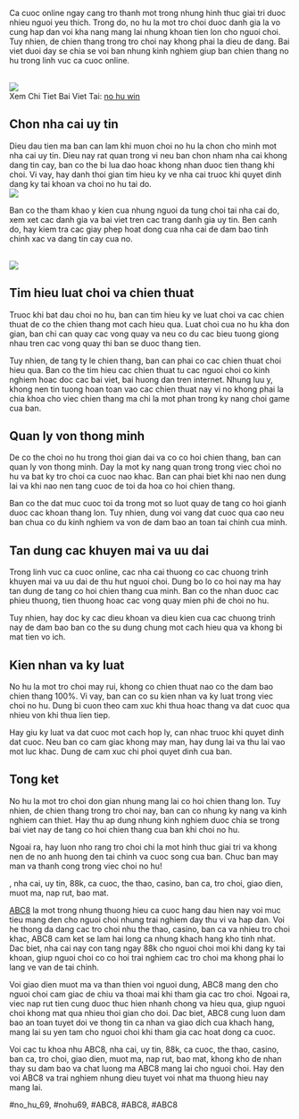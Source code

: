<p>Ca cuoc online ngay cang tro thanh mot trong nhung hinh thuc giai tri duoc nhieu nguoi yeu thich. Trong do, no hu la mot tro choi duoc danh gia la vo cung hap dan voi kha nang mang lai nhung khoan tien lon cho nguoi choi. Tuy nhien, de chien thang trong tro choi nay khong phai la dieu de dang. Bai viet duoi day se chia se voi ban nhung kinh nghiem giup ban chien thang no hu trong linh vuc ca cuoc online.</p><br><img src="https://abc81.net/wp-content/uploads/2025/04/Cach-Choi-No-Hu-Win-Co-Ban.png"></br>
Xem Chi Tiet Bai Viet Tai: <a href="https://abc81.net/no-hu-win/">no hu win</a><h2>Chon nha cai uy tin</h2><p>Dieu dau tien ma ban can lam khi muon choi no hu la chon cho minh mot nha cai uy tin. Dieu nay rat quan trong vi neu ban chon nham nha cai khong dang tin cay, ban co the bi lua dao hoac khong nhan duoc tien thang khi choi. Vi vay, hay danh thoi gian tim hieu ky ve nha cai truoc khi quyet dinh dang ky tai khoan va choi no hu tai do.<br><img src="https://abc81.net/wp-content/uploads/2025/04/No-Hu-Win-La-Gi.png"></br><p>Ban co the tham khao y kien cua nhung nguoi da tung choi tai nha cai do, xem xet cac danh gia va bai viet tren cac trang danh gia uy tin. Ben canh do, hay kiem tra cac giay phep hoat dong cua nha cai de dam bao tinh chinh xac va dang tin cay cua no.</p><br><img src="https://abc81.net/wp-content/uploads/2025/04/Cach-Choi-No-Hu-Win-Co-Ban.png"></br><h2>Tim hieu luat choi va chien thuat</h2><p>Truoc khi bat dau choi no hu, ban can tim hieu ky ve luat choi va cac chien thuat de co the chien thang mot cach hieu qua. Luat choi cua no hu kha don gian, ban chi can quay cac vong quay va neu co du cac bieu tuong giong nhau tren cac vong quay thi ban se duoc thang tien.<p>Tuy nhien, de tang ty le chien thang, ban can phai co cac chien thuat choi hieu qua. Ban co the tim hieu cac chien thuat tu cac nguoi choi co kinh nghiem hoac doc cac bai viet, bai huong dan tren internet. Nhung luu y, khong nen tin tuong hoan toan vao cac chien thuat nay vi no khong phai la chia khoa cho viec chien thang ma chi la mot phan trong ky nang choi game cua ban.</p><h2>Quan ly von thong minh</h2><p>De co the choi no hu trong thoi gian dai va co co hoi chien thang, ban can quan ly von thong minh. Day la mot ky nang quan trong trong viec choi no hu va bat ky tro choi ca cuoc nao khac. Ban can phai biet khi nao nen dung lai va khi nao nen tang cuoc de toi da hoa co hoi chien thang.<p>Ban co the dat muc cuoc toi da trong mot so luot quay de tang co hoi gianh duoc cac khoan thang lon. Tuy nhien, dung voi vang dat cuoc qua cao neu ban chua co du kinh nghiem va von de dam bao an toan tai chinh cua minh.</p><h2>Tan dung cac khuyen mai va uu dai</h2><p>Trong linh vuc ca cuoc online, cac nha cai thuong co cac chuong trinh khuyen mai va uu dai de thu hut nguoi choi. Dung bo lo co hoi nay ma hay tan dung de tang co hoi chien thang cua minh. Ban co the nhan duoc cac phieu thuong, tien thuong hoac cac vong quay mien phi de choi no hu.</p><p>Tuy nhien, hay doc ky cac dieu khoan va dieu kien cua cac chuong trinh nay de dam bao ban co the su dung chung mot cach hieu qua va khong bi mat tien vo ich.</p><h2>Kien nhan va ky luat</h2><p>No hu la mot tro choi may rui, khong co chien thuat nao co the dam bao chien thang 100%. Vi vay, ban can co su kien nhan va ky luat trong viec choi no hu. Dung bi cuon theo cam xuc khi thua hoac thang va dat cuoc qua nhieu von khi thua lien tiep.</p><p>Hay giu ky luat va dat cuoc mot cach hop ly, can nhac truoc khi quyet dinh dat cuoc. Neu ban co cam giac khong may man, hay dung lai va thu lai vao mot luc khac. Dung de cam xuc chi phoi quyet dinh cua ban.</p><h2>Tong ket</h2><p>No hu la mot tro choi don gian nhung mang lai co hoi chien thang lon. Tuy nhien, de chien thang trong tro choi nay, ban can co nhung ky nang va kinh nghiem can thiet. Hay thu ap dung nhung kinh nghiem duoc chia se trong bai viet nay de tang co hoi chien thang cua ban khi choi no hu.</p><p>Ngoai ra, hay luon nho rang tro choi chi la mot hinh thuc giai tri va khong nen de no anh huong den tai chinh va cuoc song cua ban. Chuc ban may man va thanh cong trong viec choi no hu!</p><p>, nha cai, uy tin, 88k, ca cuoc, the thao, casino, ban ca, tro choi, giao dien, muot ma, nap rut, bao mat.

<a href="https://abc81.net/">ABC8</a> la mot trong nhung thuong hieu ca cuoc hang dau hien nay voi muc tieu mang den cho nguoi choi nhung trai nghiem day thu vi va hap dan. Voi he thong da dang cac tro choi nhu the thao, casino, ban ca va nhieu tro choi khac, ABC8 cam ket se lam hai long ca nhung khach hang kho tinh nhat. Dac biet, nha cai nay con tang ngay 88k cho nguoi choi moi khi dang ky tai khoan, giup nguoi choi co co hoi trai nghiem cac tro choi ma khong phai lo lang ve van de tai chinh.

Voi giao dien muot ma va than thien voi nguoi dung, ABC8 mang den cho nguoi choi cam giac de chiu va thoai mai khi tham gia cac tro choi. Ngoai ra, viec nap rut tien cung duoc thuc hien nhanh chong va hieu qua, giup nguoi choi khong mat qua nhieu thoi gian cho doi. Dac biet, ABC8 cung luon dam bao an toan tuyet doi ve thong tin ca nhan va giao dich cua khach hang, mang lai su yen tam cho nguoi choi khi tham gia cac hoat dong ca cuoc.

Voi cac tu khoa nhu ABC8, nha cai, uy tin, 88k, ca cuoc, the thao, casino, ban ca, tro choi, giao dien, muot ma, nap rut, bao mat, khong kho de nhan thay su dam bao va chat luong ma ABC8 mang lai cho nguoi choi. Hay den voi ABC8 va trai nghiem nhung dieu tuyet voi nhat ma thuong hieu nay mang lai.</p>
#no_hu_69, #nohu69, #ABC8, #ABC8, #ABC8
